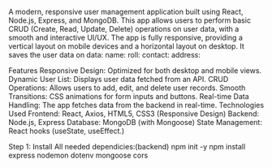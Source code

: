 A modern, responsive user management application built using React, Node.js, Express, and MongoDB. This app allows users to perform basic CRUD (Create, Read, Update, Delete) operations on user data, with a smooth and interactive UI/UX. The app is fully responsive, providing a vertical layout on mobile devices and a horizontal layout on desktop.
It saves the user data on data:
name:
roll:
contact:
address:

Features
Responsive Design: Optimized for both desktop and mobile views.
Dynamic User List: Displays user data fetched from an API.
CRUD Operations: Allows users to add, edit, and delete user records.
Smooth Transitions: CSS animations for form inputs and buttons.
Real-time Data Handling: The app fetches data from the backend in real-time.
Technologies Used
Frontend: React, Axios, HTML5, CSS3 (Responsive Design)
Backend: Node.js, Express
Database: MongoDB (with Mongoose)
State Management: React hooks (useState, useEffect.)


Step 1: Install All needed dependicies:(backend)
npm init -y
npm install express nodemon dotenv mongoose cors 
